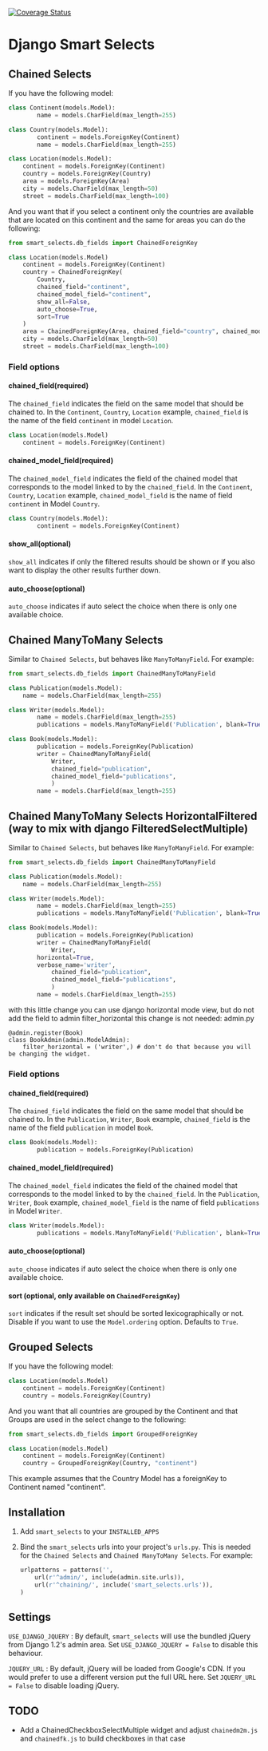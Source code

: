 [![Coverage Status](https://coveralls.io/repos/github/digi604/django-smart-selects/badge.svg?branch=master)](https://coveralls.io/github/digi604/django-smart-selects?branch=master)

# Django Smart Selects


## Chained Selects

If you have the following model:

```python
class Continent(models.Model):
    	name = models.CharField(max_length=255)

class Country(models.Model):
    	continent = models.ForeignKey(Continent)
    	name = models.CharField(max_length=255)

class Location(models.Model):
	continent = models.ForeignKey(Continent)
	country = models.ForeignKey(Country)
	area = models.ForeignKey(Area)
	city = models.CharField(max_length=50)
	street = models.CharField(max_length=100)
```

And you want that if you select a continent only the countries are available that are located on this continent and the same for areas you can do the following:

```python
from smart_selects.db_fields import ChainedForeignKey 

class Location(models.Model)
	continent = models.ForeignKey(Continent)
	country = ChainedForeignKey(
		Country, 
		chained_field="continent",
		chained_model_field="continent", 
		show_all=False, 
		auto_choose=True,
        sort=True
	)
	area = ChainedForeignKey(Area, chained_field="country", chained_model_field="country")
	city = models.CharField(max_length=50)
	street = models.CharField(max_length=100)
```

### Field options

#### chained_field(required)

The `chained_field` indicates the field on the same model that should be chained to. In the `Continent`, `Country`, `Location` example, `chained_field` is the name of the field `continent` in model `Location`.

```python
class Location(models.Model)
	continent = models.ForeignKey(Continent)
```

#### chained_model_field(required)

The `chained_model_field` indicates the field of the chained model that corresponds to the model linked to by the `chained_field`. In the `Continent`, `Country`, `Location` example, `chained_model_field` is the name of field `continent` in Model `Country`.

```python
class Country(models.Model):
    	continent = models.ForeignKey(Continent)
```

#### show_all(optional)

`show_all` indicates if only the filtered results should be shown or if you also want to display the other results further down.

#### auto_choose(optional)

`auto_choose` indicates if auto select the choice when there is only one available choice.


## Chained ManyToMany Selects

Similar to `Chained Selects`, but behaves like `ManyToManyField`. For example:

```python
from smart_selects.db_fields import ChainedManyToManyField

class Publication(models.Model):
	name = models.CharField(max_length=255)

class Writer(models.Model):
    	name = models.CharField(max_length=255)
    	publications = models.ManyToManyField('Publication', blank=True, null=True)

class Book(models.Model):
    	publication = models.ForeignKey(Publication)
    	writer = ChainedManyToManyField(
        	Writer,
        	chained_field="publication",
        	chained_model_field="publications",
        	)
    	name = models.CharField(max_length=255)
```


## Chained ManyToMany Selects HorizontalFiltered (way to mix with django FilteredSelectMultiple)

Similar to `Chained Selects`, but behaves like `ManyToManyField`. For example:

```python
from smart_selects.db_fields import ChainedManyToManyField

class Publication(models.Model):
	name = models.CharField(max_length=255)

class Writer(models.Model):
    	name = models.CharField(max_length=255)
    	publications = models.ManyToManyField('Publication', blank=True, null=True)

class Book(models.Model):
    	publication = models.ForeignKey(Publication)
    	writer = ChainedManyToManyField(
        	Writer,
		horizontal=True,
		verbose_name='writer',
        	chained_field="publication",
        	chained_model_field="publications",
        	)
    	name = models.CharField(max_length=255)
```
with this little change you can use django horizontal mode view, but do not add the field to admin filter_horizontal
this change is not needed:
admin.py
```
@admin.register(Book)
class BookAdmin(admin.ModelAdmin):
    filter_horizontal = ('writer',) # don't do that because you will be changing the widget.
```

### Field options

#### chained_field(required)

The `chained_field` indicates the field on the same model that should be chained to. In the `Publication`, `Writer`, `Book` example, `chained_field` is the name of the field `publication` in model `Book`.

```python
class Book(models.Model):
    	publication = models.ForeignKey(Publication)
```

#### chained_model_field(required)

The `chained_model_field` indicates the field of the chained model that corresponds to the model linked to by the `chained_field`. In the `Publication`, `Writer`, `Book` example, `chained_model_field` is the name of field `publications` in Model `Writer`.

```python
class Writer(models.Model):
    	publications = models.ManyToManyField('Publication', blank=True, null=True)
```

#### auto_choose(optional)

`auto_choose` indicates if auto select the choice when there is only one available choice.

#### sort (optional, only available on `ChainedForeignKey`)

`sort` indicates if the result set should be sorted lexicographically or not. Disable if you want to use the `Model.ordering` option. Defaults to `True`.

    
## Grouped Selects

If you have the following model:

```python
class Location(models.Model)
	continent = models.ForeignKey(Continent)
	country = models.ForeignKey(Country)
```		

And you want that all countries are grouped by the Continent and that <opt> Groups are used in the select change to the following:

```python
from smart_selects.db_fields import GroupedForeignKey

class Location(models.Model)
	continent = models.ForeignKey(Continent)
	country = GroupedForeignKey(Country, "continent")
```		

This example assumes that the Country Model has a foreignKey to Continent named "continent".
	

## Installation

1. Add `smart_selects` to your `INSTALLED_APPS`
2. Bind the `smart_selects` urls into your project's `urls.py`. This is needed for the `Chained Selects` and `Chained ManyToMany Selects`. For example:

    ```python
    urlpatterns = patterns('',
        url(r'^admin/', include(admin.site.urls)),
        url(r'^chaining/', include('smart_selects.urls')),
    )
    ```


## Settings

`USE_DJANGO_JQUERY`
:   By default, `smart_selects` will use the bundled jQuery from Django 1.2's
    admin area. Set `USE_DJANGO_JQUERY = False` to disable this behaviour.

`JQUERY_URL`
:   By default, jQuery will be loaded from Google's CDN. If you would prefer to
    use a different version put the full URL here. Set `JQUERY_URL = False` to disable loading jQuery.



## TODO

* Add a ChainedCheckboxSelectMultiple widget and adjust `chainedm2m.js` and `chainedfk.js` to build checkboxes in that case
